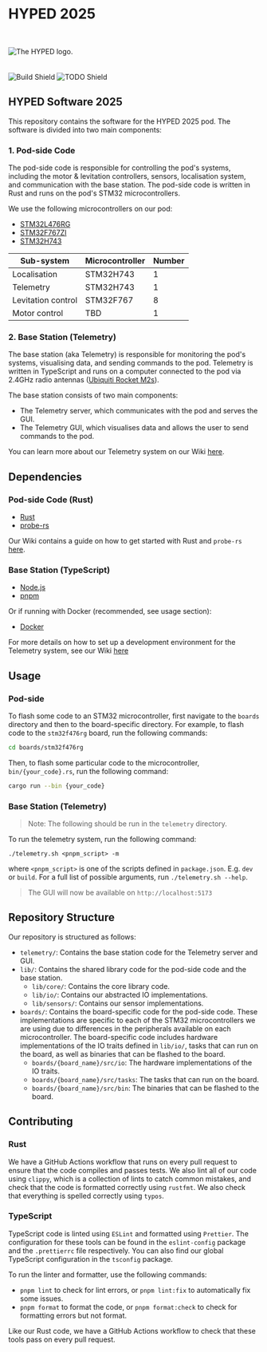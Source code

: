 # HYPED 2025

&nbsp;

<picture>
  <source media="(prefers-color-scheme: dark)" srcset="https://github.com/Hyp-ed/hyped-2024/assets/43144010/12892983-b036-4ec3-b624-1c997f85bf94">
  <source media="(prefers-color-scheme: light)" srcset="https://github.com/Hyp-ed/hyped-2024/assets/43144010/54f3db17-be2b-4473-a963-b7d7d8c24a9a">
  <img alt="The HYPED logo." style="margin-bottom: 20px" src="[https://user-images.githubusercontent.com/25423296/163456779-a8556205-d0a5-45e2-ac17-42d089e3c3f8.png](https://github.com/Hyp-ed/hyped-2024/assets/43144010/54f3db17-be2b-4473-a963-b7d7d8c24a9a)">
</picture>

![Build Shield](https://github.com/Hyp-ed/hyped-2025/actions/workflows/ci.yml/badge.svg) ![TODO Shield](https://img.shields.io/github/search/hyp-ed/hyped-2025/TODOLater?color=red&label=TODO%20counter)

## HYPED Software 2025

This repository contains the software for the HYPED 2025 pod. The software is divided into two main components:

### 1. Pod-side Code

The pod-side code is responsible for controlling the pod's systems, including the motor & levitation controllers, sensors, localisation system, and communication with the base station. The pod-side code is written in Rust and runs on the pod's STM32 microcontrollers.

We use the following microcontrollers on our pod:

- [STM32L476RG](https://www.st.com/en/microcontrollers-microprocessors/stm32l476rg.html)
- [STM32F767ZI](https://www.st.com/en/microcontrollers-microprocessors/stm32f767zi.html)
- [STM32H743](https://www.st.com/en/microcontrollers-microprocessors/stm32h743zi.html)

| Sub-system         | Microcontroller | Number |
| ------------------ | --------------- | ------ |
| Localisation       | STM32H743       | 1      |
| Telemetry          | STM32H743       | 1      |
| Levitation control | STM32F767       | 8      |
| Motor control      | TBD             | 1      |

### 2. Base Station (Telemetry)

The base station (aka Telemetry) is responsible for monitoring the pod's systems, visualising data, and sending commands to the pod. Telemetry is written in TypeScript and runs on a computer connected to the pod via 2.4GHz radio antennas ([Ubiquiti Rocket M2s](https://techspecs.ui.com/uisp/wireless/rocketm2)).

The base station consists of two main components:

- The Telemetry server, which communicates with the pod and serves the GUI.
- The Telemetry GUI, which visualises data and allows the user to send commands to the pod.

You can learn more about our Telemetry system on our Wiki [here](https://github.com/Hyp-ed/hyped-2025/wiki/What-is-Telemetry).

## Dependencies

### Pod-side Code (Rust)

- [Rust](https://www.rust-lang.org/tools/install)
- [probe-rs](https://probe.rs/guide/getting-started/)

Our Wiki contains a guide on how to get started with Rust and `probe-rs` [here](https://github.com/Hyp-ed/hyped-2025/wiki/Getting-Started-with-Rust).

### Base Station (TypeScript)

- [Node.js](https://nodejs.org/en/download/)
- [pnpm](https://pnpm.io/installation)

Or if running with Docker (recommended, see usage section):

- [Docker](https://docs.docker.com/get-docker/)

For more details on how to set up a development environment for the Telemetry system, see our Wiki [here](https://github.com/Hyp-ed/hyped-2025/wiki/Telemetry-Development)

## Usage

### Pod-side

To flash some code to an STM32 microcontroller, first navigate to the `boards` directory and then to the board-specific directory. For example, to flash code to the `stm32f476rg` board, run the following commands:

```bash
cd boards/stm32f476rg
```

Then, to flash some particular code to the microcontroller, `bin/{your_code}.rs`, run the following command:

```bash
cargo run --bin {your_code}
```

### Base Station (Telemetry)

> Note: The following should be run in the `telemetry` directory.

To run the telemetry system, run the following command:

```
./telemetry.sh <pnpm_script> -m
```

where `<pnpm_script>` is one of the scripts defined in `package.json`. E.g. `dev` or `build`. For a full list of possible arguments, run `./telemetry.sh --help`.

> The GUI will now be available on `http://localhost:5173`

## Repository Structure

Our repository is structured as follows:

- `telemetry/`: Contains the base station code for the Telemetry server and GUI.
- `lib/`: Contains the shared library code for the pod-side code and the base station.
  - `lib/core/`: Contains the core library code.
  - `lib/io/`: Contains our abstracted IO implementations.
  - `lib/sensors/`: Contains our sensor implementations.
- `boards/`: Contains the board-specific code for the pod-side code. These implementations are specific to each of the STM32 microcontrollers we are using due to differences in the peripherals available on each microcontroller. The board-specific code includes hardware implementations of the IO traits defined in `lib/io/`, tasks that can run on the board, as well as binaries that can be flashed to the board.
  - `boards/{board_name}/src/io`: The hardware implementations of the IO traits.
  - `boards/{board_name}/src/tasks`: The tasks that can run on the board.
  - `boards/{board_name}/src/bin`: The binaries that can be flashed to the board.

## Contributing

### Rust

We have a GitHub Actions workflow that runs on every pull request to ensure that the code compiles and passes tests. We also lint all of our code using `clippy`, which is a collection of lints to catch common mistakes, and check that the code is formatted correctly using `rustfmt`. We also check that everything is spelled correctly using `typos`.

### TypeScript

TypeScript code is linted using `ESLint` and formatted using `Prettier`. The configuration for these tools can be found in the `eslint-config` package and the `.prettierrc` file respectively. You can also find our global TypeScript configuration in the `tsconfig` package.

To run the linter and formatter, use the following commands:

- `pnpm lint` to check for lint errors, or `pnpm lint:fix` to automatically fix some issues.
- `pnpm format` to format the code, or `pnpm format:check` to check for formatting errors but not format.

Like our Rust code, we have a GitHub Actions workflow to check that these tools pass on every pull request.
